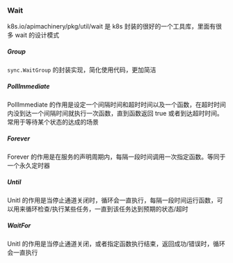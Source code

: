 ### Wait

k8s.io/apimachinery/pkg/util/wait 是 k8s 封装的很好的一个工具库，里面有很多 wait 的设计模式



##### Group

`sync.WaitGroup` 的封装实现，简化使用代码，更加简洁



##### PollImmediate

PollImmediate 的作用是设定一个间隔时间和超时时间以及一个函数，在超时时间内没到达一个间隔时间就执行一次函数，直到函数返回 true 或者到达超时时间。常用于等待某个状态的达成的场景



##### Forever

Forever 的作用是在服务的声明周期内，每隔一段时间调用一次指定函数。等同于一个永久定时器



##### Until

Unitl 的作用是当停止通道关闭时，循环会一直执行，每隔一段时间运行函数，可以用来循环检查/执行某些任务，一直到该任务达到预期的状态/超时



##### WaitFor

Unitl 的作用是当停止通道关闭，或者指定函数执行结束，返回成功/错误时，循环会一直执行

